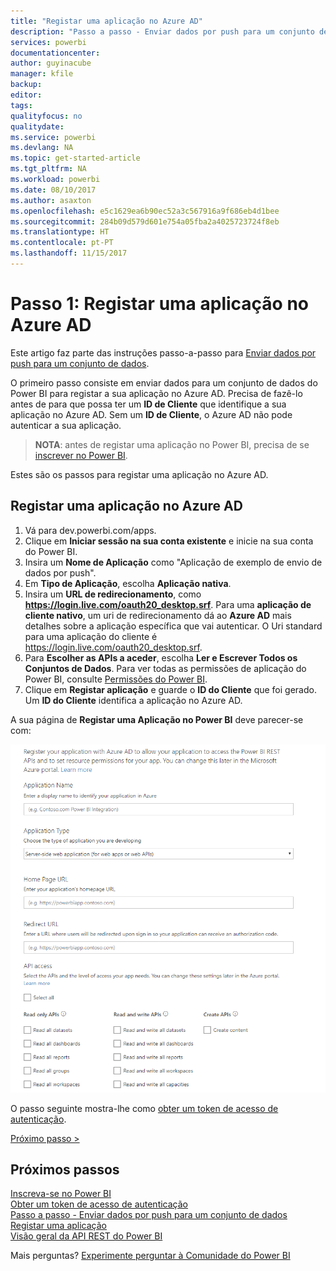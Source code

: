 ```yaml
---
title: "Registar uma aplicação no Azure AD"
description: "Passo a passo - Enviar dados por push para um conjunto de dados - Registar uma aplicação com o Azure AD"
services: powerbi
documentationcenter: 
author: guyinacube
manager: kfile
backup: 
editor: 
tags: 
qualityfocus: no
qualitydate: 
ms.service: powerbi
ms.devlang: NA
ms.topic: get-started-article
ms.tgt_pltfrm: NA
ms.workload: powerbi
ms.date: 08/10/2017
ms.author: asaxton
ms.openlocfilehash: e5c1629ea6b90ec52a3c567916a9f686eb4d1bee
ms.sourcegitcommit: 284b09d579d601e754a05fba2a4025723724f8eb
ms.translationtype: HT
ms.contentlocale: pt-PT
ms.lasthandoff: 11/15/2017
---
```

# <a name="step-1-register-an-app-with-azure-ad"></a>Passo 1: Registar uma aplicação no Azure AD
Este artigo faz parte das instruções passo-a-passo para [Enviar dados por push para um conjunto de dados](walkthrough-push-data.md).

O primeiro passo consiste em enviar dados para um conjunto de dados do Power BI para registar a sua aplicação no Azure AD. Precisa de fazê-lo antes de para que possa ter um **ID de Cliente** que identifique a sua aplicação no Azure AD. Sem um **ID de Cliente**, o Azure AD não pode autenticar a sua aplicação.

> **NOTA**: antes de registar uma aplicação no Power BI, precisa de se [inscrever no Power BI](create-an-azure-active-directory-tenant.md).
> 
> 

Estes são os passos para registar uma aplicação no Azure AD.

## <a name="register-an-app-in-azure-ad"></a>Registar uma aplicação no Azure AD
1. Vá para dev.powerbi.com/apps.
2. Clique em **Iniciar sessão na sua conta existente** e inicie na sua conta do Power BI.
3. Insira um **Nome de Aplicação** como "Aplicação de exemplo de envio de dados por push".
4. Em **Tipo de Aplicação**, escolha **Aplicação nativa**.
5. Insira um **URL de redirecionamento**, como **https://login.live.com/oauth20_desktop.srf**. Para uma **aplicação de cliente nativo**, um uri de redirecionamento dá ao **Azure AD** mais detalhes sobre a aplicação específica que vai autenticar. O Uri standard para uma aplicação do cliente é https://login.live.com/oauth20_desktop.srf.
6. Para **Escolher as APIs a aceder**, escolha **Ler e Escrever Todos os Conjuntos de Dados**. Para ver todas as permissões de aplicação do Power BI, consulte [Permissões do Power BI](power-bi-permissions.md).
7. Clique em **Registar aplicação** e guarde o **ID do Cliente** que foi gerado. Um **ID do Cliente** identifica a aplicação no Azure AD.

A sua página de **Registar uma Aplicação no Power BI** deve parecer-se com:

![](media/walkthrough-push-data-register-app-with-azure-ad/powerbi-developer-sample-register-app.png)

O passo seguinte mostra-lhe como [obter um token de acesso de autenticação](walkthrough-push-data-get-token.md).

[Próximo passo >](walkthrough-push-data-get-token.md)

## <a name="next-steps"></a>Próximos passos
[Inscreva-se no Power BI](create-an-azure-active-directory-tenant.md)  
[Obter um token de acesso de autenticação](walkthrough-push-data-get-token.md)  
[Passo a passo - Enviar dados por push para um conjunto de dados](walkthrough-push-data.md)  
[Registar uma aplicação](register-app.md)  
[Visão geral da API REST do Power BI](overview-of-power-bi-rest-api.md)  

Mais perguntas? [Experimente perguntar à Comunidade do Power BI](http://community.powerbi.com/)

